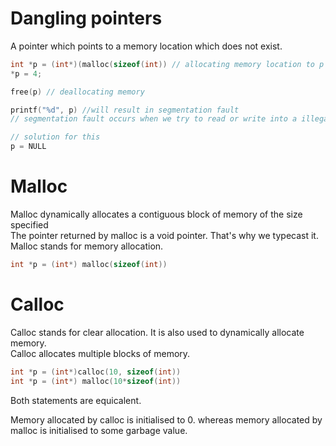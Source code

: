 # Dangling pointers
A pointer which points to a memory location which does not exist.

```c
int *p = (int*)(malloc(sizeof(int)) // allocating memory location to p
*p = 4;

free(p) // deallocating memory

printf("%d", p) //will result in segmentation fault
// segmentation fault occurs when we try to read or write into a illegal memory location

// solution for this
p = NULL
```

# Malloc
Malloc dynamically allocates a contiguous block of memory of the size specified <br/>
The pointer returned by malloc is a void pointer. That's why we typecast it. <br/>
Malloc stands for memory allocation.
```c
int *p = (int*) malloc(sizeof(int))
```

# Calloc
Calloc stands for clear allocation. It is also used to dynamically allocate memory. <br/>
Calloc allocates multiple blocks of memory.
```c
int *p = (int*)calloc(10, sizeof(int))
int *p = (int*) malloc(10*sizeof(int))
```
Both statements are equicalent.

Memory allocated by calloc is initialised to 0. whereas memory allocated by malloc is initialised to some garbage value.
